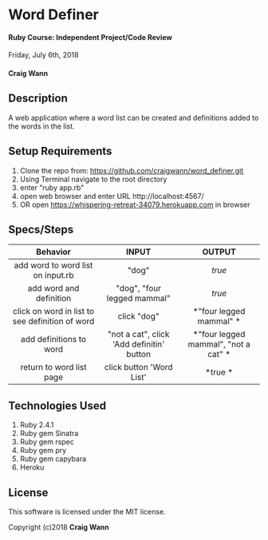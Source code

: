 # Word Definer

#### Ruby Course: Independent Project/Code Review
 Friday, July 6th, 2018

#### Craig Wann

## Description
A web application where a word list can be created and definitions added to the words in the list.

## Setup Requirements
1. Clone the repo from:  https://github.com/craigwann/word_definer.git
1. Using Terminal navigate to the root directory
1. enter "ruby app.rb"
1. open web browser and enter URL http://localhost:4567/
1. OR open https://whispering-retreat-34079.herokuapp.com in browser

## Specs/Steps
| Behavior	| INPUT	| OUTPUT |
| :----------:| :-----: | :-------:|
|add word to word list on input.rb | "dog" | *true* |   
|add word and definition | "dog", "four legged mammal" | *true* |
|click on word in list to see definition of word | click "dog" | *"four legged mammal" * |
|add definitions to word | "not a cat", click 'Add definitin' button | *"four legged mammal", "not a cat" * |
|return to word list page | click button 'Word List' | *true * |



## Technologies Used
1. Ruby 2.4.1
1. Ruby gem Sinatra
1. Ruby gem rspec
1. Ruby gem pry
1. Ruby gem capybara
1. Heroku

## License

This software is licensed under the MIT license.

Copyright (c)2018 **Craig Wann**
